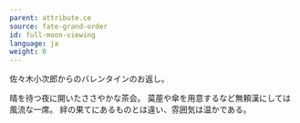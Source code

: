 ```yaml
---
parent: attribute.ce
source: fate-grand-order
id: full-moon-viewing
language: ja
weight: 0
---
```


佐々木小次郎からのバレンタインのお返し。

晴を待つ夜に開いたささやかな茶会。
茣蓙や傘を用意するなど無頼漢にしては風流な一席。
絆の果てにあるものとは違い、雰囲気は温かである。
